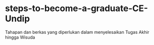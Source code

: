 # steps-to-become-a-graduate-CE-Undip
Tahapan dan berkas yang diperlukan dalam menyelesaikan Tugas Akhir hingga Wisuda
